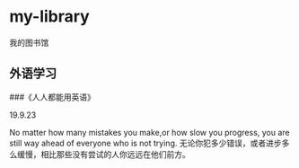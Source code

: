 # my-library
我的图书馆

## 外语学习
###《人人都能用英语》

19.9.23

No matter how many mistakes you make,or how slow you progress, you are still way ahead of everyone who is not trying. 
无论你犯多少错误，或者进步多么缓慢，相比那些没有尝试的人你远远在他们前方。
